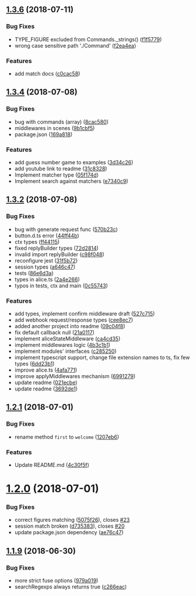 <a name="1.3.6"></a>
## [1.3.6](https://github.com/fletcherist/yandex-dialogs-sdk/compare/v1.3.5...v1.3.6) (2018-07-11)


### Bug Fixes

* TYPE_FIGURE excluded from Commands._strings() ([f1f5779](https://github.com/fletcherist/yandex-dialogs-sdk/commit/f1f5779))
* wrong case sensitive path './Command' ([f2ea4ea](https://github.com/fletcherist/yandex-dialogs-sdk/commit/f2ea4ea))


### Features

* add match docs ([c0cac58](https://github.com/fletcherist/yandex-dialogs-sdk/commit/c0cac58))



<a name="1.3.4"></a>
## [1.3.4](https://github.com/fletcherist/yandex-dialogs-sdk/compare/v1.3.2...v1.3.4) (2018-07-08)


### Bug Fixes

* bug with commands (array) ([8cac580](https://github.com/fletcherist/yandex-dialogs-sdk/commit/8cac580))
* middlewares in scenes ([9b1cbf5](https://github.com/fletcherist/yandex-dialogs-sdk/commit/9b1cbf5))
* package.json ([169a818](https://github.com/fletcherist/yandex-dialogs-sdk/commit/169a818))


### Features

* add guess number game to examples ([3d34c26](https://github.com/fletcherist/yandex-dialogs-sdk/commit/3d34c26))
* add youtube link to readme ([31c8328](https://github.com/fletcherist/yandex-dialogs-sdk/commit/31c8328))
* Implement matcher type ([05f174d](https://github.com/fletcherist/yandex-dialogs-sdk/commit/05f174d))
* Implement search against matchers ([e7340c9](https://github.com/fletcherist/yandex-dialogs-sdk/commit/e7340c9))



<a name="1.3.2"></a>
## [1.3.2](https://github.com/fletcherist/yandex-dialogs-sdk/compare/v1.2.1...v1.3.2) (2018-07-08)


### Bug Fixes

* bug with generate request func ([570b23c](https://github.com/fletcherist/yandex-dialogs-sdk/commit/570b23c))
* button.d.ts error ([44ff44b](https://github.com/fletcherist/yandex-dialogs-sdk/commit/44ff44b))
* ctx types ([ff44115](https://github.com/fletcherist/yandex-dialogs-sdk/commit/ff44115))
* fixed replyBuilder types ([72d2814](https://github.com/fletcherist/yandex-dialogs-sdk/commit/72d2814))
* invalid import replyBuilder ([c98f048](https://github.com/fletcherist/yandex-dialogs-sdk/commit/c98f048))
* reconfigure jest ([31f5b72](https://github.com/fletcherist/yandex-dialogs-sdk/commit/31f5b72))
* session types ([a646c47](https://github.com/fletcherist/yandex-dialogs-sdk/commit/a646c47))
* tests ([86e6d3a](https://github.com/fletcherist/yandex-dialogs-sdk/commit/86e6d3a))
* types in alice.ts ([2a4e266](https://github.com/fletcherist/yandex-dialogs-sdk/commit/2a4e266))
* typos in tests, ctx and main ([0c55743](https://github.com/fletcherist/yandex-dialogs-sdk/commit/0c55743))


### Features

* add types, implement confirm middleware draft ([527c715](https://github.com/fletcherist/yandex-dialogs-sdk/commit/527c715))
* add webhook request/response types ([cee8ec7](https://github.com/fletcherist/yandex-dialogs-sdk/commit/cee8ec7))
* added another project into readme ([09c04f8](https://github.com/fletcherist/yandex-dialogs-sdk/commit/09c04f8))
* fix default callback null ([21a0117](https://github.com/fletcherist/yandex-dialogs-sdk/commit/21a0117))
* implement aliceStateMiddleware ([ca4cd35](https://github.com/fletcherist/yandex-dialogs-sdk/commit/ca4cd35))
* implement middlewares logic ([4b3c1b1](https://github.com/fletcherist/yandex-dialogs-sdk/commit/4b3c1b1))
* implement modules' interfaces ([c285250](https://github.com/fletcherist/yandex-dialogs-sdk/commit/c285250))
* implement typescript support, change file extension names to ts, fix few types ([6dd23b1](https://github.com/fletcherist/yandex-dialogs-sdk/commit/6dd23b1))
* improve alice.ts ([4afa771](https://github.com/fletcherist/yandex-dialogs-sdk/commit/4afa771))
* improve applyMiddlewares mechanism ([6991279](https://github.com/fletcherist/yandex-dialogs-sdk/commit/6991279))
* update readme ([021ecbe](https://github.com/fletcherist/yandex-dialogs-sdk/commit/021ecbe))
* update readme ([3692de1](https://github.com/fletcherist/yandex-dialogs-sdk/commit/3692de1))



<a name="1.2.1"></a>
## [1.2.1](https://github.com/fletcherist/yandex-dialogs-sdk/compare/v1.2.0...v1.2.1) (2018-07-01)


### Bug Fixes

* rename method `first` to `welcome` ([1207eb6](https://github.com/fletcherist/yandex-dialogs-sdk/commit/1207eb6))


### Features

* Update README.md ([4c30f5f](https://github.com/fletcherist/yandex-dialogs-sdk/commit/4c30f5f))



<a name="1.2.0"></a>
# [1.2.0](https://github.com/fletcherist/yandex-dialogs-sdk/compare/v1.1.9...v1.2.0) (2018-07-01)


### Bug Fixes

* correct figures matching ([5075f26](https://github.com/fletcherist/yandex-dialogs-sdk/commit/5075f26)), closes [#23](https://github.com/fletcherist/yandex-dialogs-sdk/issues/23)
* session match broken ([d735383](https://github.com/fletcherist/yandex-dialogs-sdk/commit/d735383)), closes [#20](https://github.com/fletcherist/yandex-dialogs-sdk/issues/20)
* update package.json dependency ([ae76c47](https://github.com/fletcherist/yandex-dialogs-sdk/commit/ae76c47))



<a name="1.1.9"></a>
## [1.1.9](https://github.com/fletcherist/yandex-dialogs-sdk/compare/c266eac...v1.1.9) (2018-06-30)


### Bug Fixes

* more strict fuse options ([979a019](https://github.com/fletcherist/yandex-dialogs-sdk/commit/979a019))
* searchRegexps always returns true ([c266eac](https://github.com/fletcherist/yandex-dialogs-sdk/commit/c266eac))



